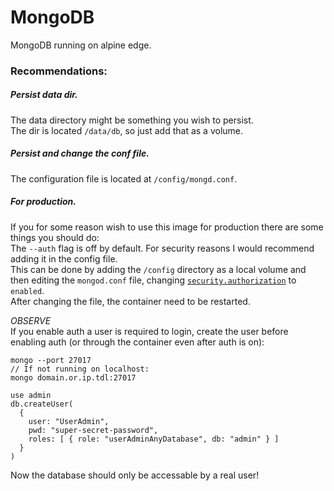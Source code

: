 # MongoDB

MongoDB running on alpine edge.  

### Recommendations:
##### Persist data dir.
The data directory might be something you wish to persist.  
The dir is located `/data/db`, so just add that as a volume.  

##### Persist and change the conf file.
The configuration file is located at `/config/mongd.conf`.
  
##### For production.
If you for some reason wish to use this image for production there are some things you should do:  
The `--auth` flag is off by default. For security reasons I would recommend adding it in the config file.  
This can be done by adding the `/config` directory as a local volume and then editing the `mongod.conf` file, changing [`security.authorization`](https://docs.mongodb.com/manual/reference/configuration-options/#security.authorization) to `enabled`.  
After changing the file, the container need to be restarted.  
  
*OBSERVE*  
If you enable auth a user is required to login, create the user before enabling auth (or through the container even after auth is on):  
  
```
mongo --port 27017
// If not running on localhost:
mongo domain.or.ip.tdl:27017

use admin
db.createUser(
  {
    user: "UserAdmin",
    pwd: "super-secret-password",
    roles: [ { role: "userAdminAnyDatabase", db: "admin" } ]
  }
)
```
Now the database should only be accessable by a real user!
